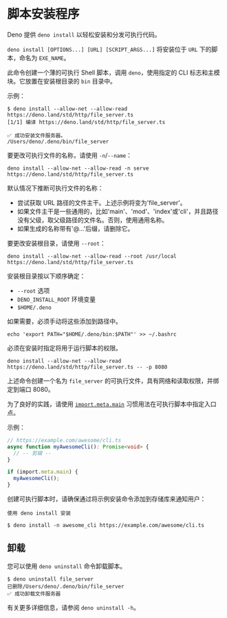 # 脚本安装程序

Deno 提供 `deno install` 以轻松安装和分发可执行代码。

`deno install [OPTIONS...] [URL] [SCRIPT_ARGS...]` 将安装位于 `URL`
下的脚本，命名为 `EXE_NAME`。

此命令创建一个薄的可执行 Shell 脚本，调用 `deno`，使用指定的 CLI
标志和主模块。它放置在安装根目录的 `bin` 目录中。

示例：

```shell
$ deno install --allow-net --allow-read https://deno.land/std/http/file_server.ts
[1/1] 编译 https://deno.land/std/http/file_server.ts

✅ 成功安装文件服务器。
/Users/deno/.deno/bin/file_server
```

要更改可执行文件的名称，请使用 `-n`/`--name`：

```shell
deno install --allow-net --allow-read -n serve https://deno.land/std/http/file_server.ts
```

默认情况下推断可执行文件的名称：

- 尝试获取 URL 路径的文件主干。上述示例将变为'file_server'。
- 如果文件主干是一些通用的，比如'main'、'mod'、'index'或'cli'，并且路径没有父级，取父级路径的文件名。否则，使用通用名称。
- 如果生成的名称带有'@...'后缀，请删除它。

要更改安装根目录，请使用 `--root`：

```shell
deno install --allow-net --allow-read --root /usr/local https://deno.land/std/http/file_server.ts
```

安装根目录按以下顺序确定：

- `--root` 选项
- `DENO_INSTALL_ROOT` 环境变量
- `$HOME/.deno`

如果需要，必须手动将这些添加到路径中。

```shell
echo 'export PATH="$HOME/.deno/bin:$PATH"' >> ~/.bashrc
```

必须在安装时指定将用于运行脚本的权限。

```shell
deno install --allow-net --allow-read https://deno.land/std/http/file_server.ts -- -p 8080
```

上述命令创建一个名为 `file_server`
的可执行文件，具有网络和读取权限，并绑定到端口 8080。

为了良好的实践，请使用 [`import.meta.main`](../../tutorials/module_metadata.md)
习惯用法在可执行脚本中指定入口点。

示例：

<!-- deno-fmt-ignore -->

```ts
// https://example.com/awesome/cli.ts
async function myAwesomeCli(): Promise<void> {
  // -- 剪辑 --
}

if (import.meta.main) {
  myAwesomeCli();
}
```

创建可执行脚本时，请确保通过将示例安装命令添加到存储库来通知用户：

```shell
使用 deno install 安装

$ deno install -n awesome_cli https://example.com/awesome/cli.ts
```

## 卸载

您可以使用 `deno uninstall` 命令卸载脚本。

```shell
$ deno uninstall file_server
已删除/Users/deno/.deno/bin/file_server
✅ 成功卸载文件服务器
```

有关更多详细信息，请参阅 `deno uninstall -h`。
